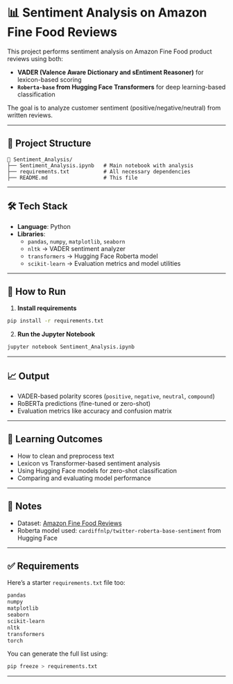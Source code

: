 
# 📊 Sentiment Analysis on Amazon Fine Food Reviews

This project performs sentiment analysis on Amazon Fine Food product reviews using both:

- **VADER (Valence Aware Dictionary and sEntiment Reasoner)** for lexicon-based scoring
- **`Roberta-base` from Hugging Face Transformers** for deep learning-based classification

The goal is to analyze customer sentiment (positive/negative/neutral) from written reviews.

---

## 📂 Project Structure

```
📁 Sentiment_Analysis/
├── Sentiment_Analysis.ipynb   # Main notebook with analysis
├── requirements.txt           # All necessary dependencies
├── README.md                  # This file
```

---

## 🛠️ Tech Stack

- **Language**: Python  
- **Libraries**:
  - `pandas`, `numpy`, `matplotlib`, `seaborn`
  - `nltk` → VADER sentiment analyzer
  - `transformers` → Hugging Face Roberta model
  - `scikit-learn` → Evaluation metrics and model utilities

---

## 🧪 How to Run

1. **Install requirements**

```bash
pip install -r requirements.txt
```

2. **Run the Jupyter Notebook**

```bash
jupyter notebook Sentiment_Analysis.ipynb
```

---

## 📈 Output

- VADER-based polarity scores (`positive`, `negative`, `neutral`, `compound`)
- RoBERTa predictions (fine-tuned or zero-shot)
- Evaluation metrics like accuracy and confusion matrix

---

## 🧠 Learning Outcomes

- How to clean and preprocess text
- Lexicon vs Transformer-based sentiment analysis
- Using Hugging Face models for zero-shot classification
- Comparing and evaluating model performance

---

## 📌 Notes

- Dataset: [Amazon Fine Food Reviews](https://www.kaggle.com/datasets/snap/amazon-fine-food-reviews)
- Roberta model used: `cardiffnlp/twitter-roberta-base-sentiment` from Hugging Face

---

## ✅ Requirements

Here’s a starter `requirements.txt` file too:

```txt
pandas
numpy
matplotlib
seaborn
scikit-learn
nltk
transformers
torch
```

You can generate the full list using:

```bash
pip freeze > requirements.txt
```

---
